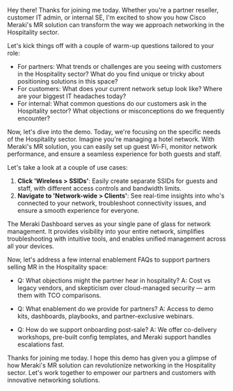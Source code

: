 Hey there! Thanks for joining me today. Whether you're a partner reseller, customer IT admin, or internal SE, I'm excited to show you how Cisco Meraki's MR solution can transform the way we approach networking in the Hospitality sector.

Let's kick things off with a couple of warm-up questions tailored to your role:
- For partners: What trends or challenges are you seeing with customers in the Hospitality sector? What do you find unique or tricky about positioning solutions in this space?
- For customers: What does your current network setup look like? Where are your biggest IT headaches today?
- For internal: What common questions do our customers ask in the Hospitality sector? What objections or misconceptions do we frequently encounter?

Now, let's dive into the demo. Today, we're focusing on the specific needs of the Hospitality sector. Imagine you're managing a hotel network. With Meraki's MR solution, you can easily set up guest Wi-Fi, monitor network performance, and ensure a seamless experience for both guests and staff.

Let's take a look at a couple of use cases:
1. **Click 'Wireless > SSIDs'**: Easily create separate SSIDs for guests and staff, with different access controls and bandwidth limits.
2. **Navigate to 'Network-wide > Clients'**: See real-time insights into who's connected to your network, troubleshoot connectivity issues, and ensure a smooth experience for everyone.

The Meraki Dashboard serves as your single pane of glass for network management. It provides visibility into your entire network, simplifies troubleshooting with intuitive tools, and enables unified management across all your devices.

Now, let's address a few internal enablement FAQs to support partners selling MR in the Hospitality space:
- Q: What objections might the partner hear in hospitality?
  A: Cost vs legacy vendors, and skepticism over cloud-managed security — arm them with TCO comparisons.

- Q: What enablement do we provide for partners?
  A: Access to demo kits, dashboards, playbooks, and partner-exclusive webinars.

- Q: How do we support onboarding post-sale?
  A: We offer co-delivery workshops, pre-built config templates, and Meraki support handles escalations fast.

Thanks for joining me today. I hope this demo has given you a glimpse of how Meraki's MR solution can revolutionize networking in the Hospitality sector. Let's work together to empower our partners and customers with innovative networking solutions.